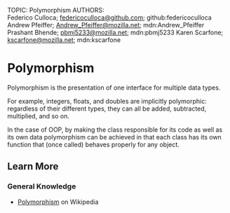 TOPIC: Polymorphism
AUTHORS: Federico Culloca; federicoculloca@github.com; github:federicoculloca
         Andrew Pfeiffer; Andrew_Pfeiffer@mozilla.net; mdn:Andrew_Pfeiffer
         Prashant Bhende; pbmj5233@mozilla.net; mdn:pbmj5233
         Karen Scarfone; kscarfone@mozilla.net; mdn:kscarfone

# Polymorphism

Polymorphism is the presentation of one interface for multiple data types.

For example, integers, floats, and doubles are implicitly polymorphic: regardless of
their different types, they can all be added, subtracted, multiplied, and so on.

In the case of OOP, by making the class responsible for its code as well as its own data
polymorphism can be achieved in that each class has its own function that (once called)
behaves properly for any object.

## Learn More

### General Knowledge

- [Polymorphism](https://en.wikipedia.org/wiki/Polymorphism_%28computer_science%29) on Wikipedia
